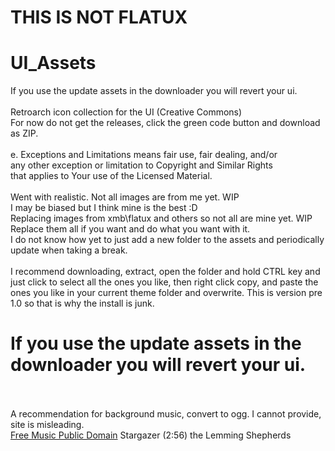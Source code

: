 # THIS IS NOT FLATUX
# UI_Assets
If you use the update assets in the downloader you will revert your ui.<BR /><BR />
Retroarch icon collection for the UI (Creative Commons)<BR />
For now do not get the releases, click the green code button and download as ZIP.<BR />
<BR />
e. Exceptions and Limitations means fair use, fair dealing, and/or<BR />
     any other exception or limitation to Copyright and Similar Rights<BR />
     that applies to Your use of the Licensed Material.<BR />
<BR />
Went with realistic. Not all images are from me yet. WIP<BR />
I may be biased but I think mine is the best :D<BR />
Replacing images from xmb\flatux and others so not all are mine yet. WIP<BR />
Replace them all if you want and do what you want with it.<BR />
I do not know how yet to just add a new folder to the assets and periodically update when taking a break.<BR />
<BR />
I recommend downloading, extract, open the folder and hold CTRL key and just click to select all the ones you like, then right click copy, and paste the ones you like in your current theme folder and overwrite. This is version pre 1.0 so that is why the install is junk.

# If you use the update assets in the downloader you will revert your ui.<BR /><BR />
A recommendation for background music, convert to ogg. I cannot provide, site is misleading.<BR />
[Free Music Public Domain](https://www.freemusicpublicdomain.com/royalty-free-symphony-music)
Stargazer    (2:56)
the Lemming Shepherds
